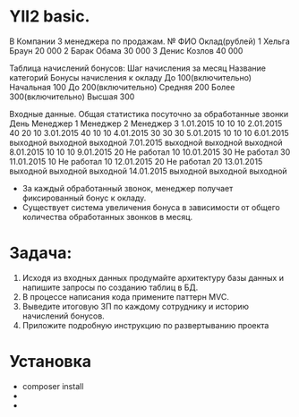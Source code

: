 # YII2 basic.

В Компании 3 менеджера по продажам.
№	ФИО	Оклад(рублей) 
1	Хельга Браун	20 000 
2	Барак Обама	30 000 
3	Денис Козлов	40 000

Таблица начислений бонусов:
Шаг начисления за месяц	Название категорий	Бонусы начисления к окладу
До 100(включительно)	Начальная	100
До 200(включительно)	Средняя	200
Более 300(включительно)	Высшая	300

Входные данные. Общая статистика посуточно за обработанные звонки
День	   Менеджер 1	Менеджер 2	Менеджер 3
1.01.2015	10	10	10
2.01.2015	40	20	10
3.01.2015	40	10	10
4.01.2015	30	30	30
5.01.2015	10	10	10
6.01.2015	выходной	выходной	выходной
7.01.2015	выходной	выходной	выходной
8.01.2015	10	10	10
9.01.2015	20	Не работал	10
10.01.2015	30	Не работал	30
11.01.2015	10	Не работал	10
12.01.2015	20	Не работал	20
13.01.2015	выходной	выходной	выходной
14.01.2015	выходной	выходной	выходной

* За каждый обработанный звонок, менеджер получает фиксированный бонус к окладу. 
* Существует система увеличения бонуса в зависимости от общего количества обработанных звонков в месяц.

# Задача:
1.	Исходя из входных данных продумайте архитектуру базы данных и напишите запросы по созданию таблиц в БД.
2.	В процессе написания кода примените паттерн MVC.
3.	Выведите итоговую ЗП  по каждому сотруднику и историю начислений бонусов.
4.  Приложите подробную инструкцию по развертыванию проекта

# Установка

* composer install
* 
* 

